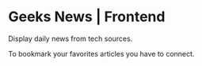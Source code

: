 # Geeks News | Frontend

Display daily news from tech sources.

To bookmark your favorites articles you have to connect.
